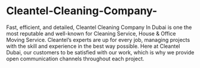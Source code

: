 # Cleantel-Cleaning-Company-
Fast, efficient, and detailed, Cleantel Cleaning Company In Dubai is one the most reputable and well-known for Cleaning Service, House &amp; Office Moving Service. Cleantel’s experts are up for every job, managing projects with the skill and experience in the best way possible. Here at Cleantel Dubai, our customers to be satisfied with our work, which is why we provide open communication channels throughout each project.
